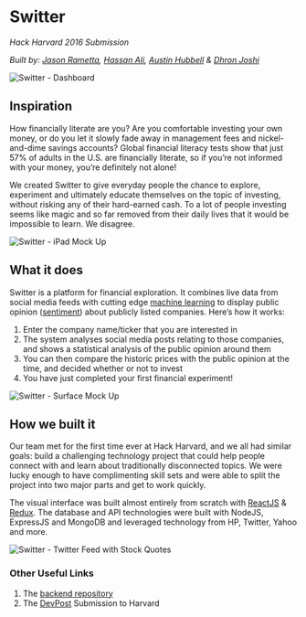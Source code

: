 # Switter
*Hack Harvard 2016 Submission*

*Built by: [Jason Rametta](https://github.com/rametta), [Hassan Ali](https://github.com/helfi92), [Austin Hubbell](https://github.com/A-Hubbell) & [Dhron Joshi](https://github.com/Dhron)*

![Switter - Dashboard](https://challengepost-s3-challengepost.netdna-ssl.com/photos/production/software_photos/000/431/243/datas/gallery.jpg "Switter - Dashboard")

## Inspiration
How financially literate are you? Are you comfortable investing your own money, or do you let it slowly fade away in management fees and nickel-and-dime savings accounts? Global financial literacy tests show that just 57% of adults in the U.S. are financially literate, so if you’re not informed with your money, you’re definitely not alone!

We created Switter to give everyday people the chance to explore, experiment and ultimately educate themselves on the topic of investing, without risking any of their hard-earned cash. To a lot of people investing seems like magic and so far removed from their daily lives that it would be impossible to learn. We disagree.

![Switter - iPad Mock Up](https://challengepost-s3-challengepost.netdna-ssl.com/photos/production/software_photos/000/431/245/datas/gallery.jpg "Switter - iPad Mock Up")

## What it does
Switter is a platform for financial exploration. It combines live data from social media feeds with cutting edge [machine learning](https://en.wikipedia.org/wiki/Machine_learning) to display public opinion ([sentiment](https://en.wikipedia.org/wiki/Sentiment_analysis)) about publicly listed companies. Here’s how it works:

1. Enter the company name/ticker that you are interested in
2. The system analyses social media posts relating to those companies, and shows a statistical analysis of the public opinion around them
3. You can then compare the historic prices with the public opinion at the time, and decided whether or not to invest
4. You have just completed your first financial experiment!

![Switter - Surface Mock Up](https://challengepost-s3-challengepost.netdna-ssl.com/photos/production/software_photos/000/431/244/datas/gallery.jpg "Switter - Surface Mock Up, Login Screen")

## How we built it
Our team met for the first time ever at Hack Harvard, and we all had similar goals: build a challenging technology project that could help people connect with and learn about traditionally disconnected topics. We were lucky enough to have complimenting skill sets and were able to split the project into two major parts and get to work quickly.

The visual interface was built almost entirely from scratch with [ReactJS](https://facebook.github.io/react/) & [Redux](http://redux.js.org/). The database and API technologies were built with NodeJS, ExpressJS and MongoDB and leveraged technology from HP, Twitter, Yahoo and more.

![Switter - Twitter Feed with Stock Quotes](https://challengepost-s3-challengepost.netdna-ssl.com/photos/production/software_photos/000/431/242/datas/gallery.jpg "Switter - Twitter Feed with Stock Quotes")

### Other Useful Links
1. The [backend repository](https://github.com/helfi92/HackHarvard2016-api)
2. The [DevPost](https://devpost.com/software/switter) Submission to Harvard

